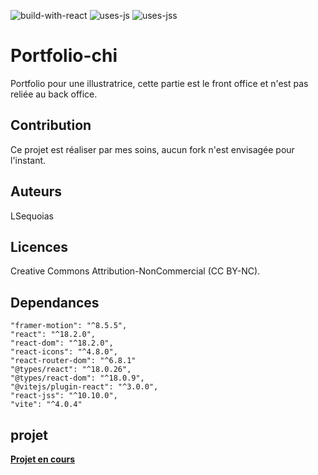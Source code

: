 ![build-with-react](https://github.com/LSequoias/portfolio-chi/assets/108955634/1178b74e-e9bb-48bf-be89-07bb3c0253fe)
![uses-js](https://github.com/LSequoias/portfolio-chi/assets/108955634/6ddf6316-7dbf-40dd-abc1-ed4200fdc0ae)
![uses-jss](https://github.com/LSequoias/portfolio-chi/assets/108955634/71f46854-bd25-4c86-9b13-427209e0d315)

# Portfolio-chi

Portfolio pour une illustratrice, cette partie est le front office et n'est pas reliée au back office.

## Contribution
Ce projet est réaliser par mes soins, aucun fork n'est envisagée pour l'instant.

## Auteurs
LSequoias

## Licences
Creative Commons Attribution-NonCommercial (CC BY-NC).

## Dependances
    "framer-motion": "^8.5.5",
    "react": "^18.2.0",
    "react-dom": "^18.2.0",
    "react-icons": "^4.8.0",
    "react-router-dom": "^6.8.1"
    "@types/react": "^18.0.26",
    "@types/react-dom": "^18.0.9",
    "@vitejs/plugin-react": "^3.0.0",
    "react-jss": "^10.10.0",
    "vite": "^4.0.4"

## projet
**[Projet en cours](http://sequoias.alwaysdata.net/)**

